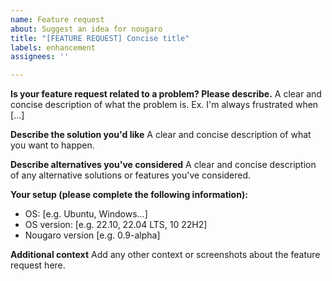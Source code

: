 ```yaml
---
name: Feature request
about: Suggest an idea for nougaro
title: "[FEATURE REQUEST] Concise title"
labels: enhancement
assignees: ''

---
```


**Is your feature request related to a problem? Please describe.**
A clear and concise description of what the problem is. Ex. I'm always frustrated when [...]

**Describe the solution you'd like**
A clear and concise description of what you want to happen.

**Describe alternatives you've considered**
A clear and concise description of any alternative solutions or features you've considered.

**Your setup (please complete the following information):**
 - OS: [e.g. Ubuntu, Windows...]
 - OS version: [e.g. 22.10, 22.04 LTS, 10 22H2]
 - Nougaro version [e.g. 0.9-alpha]

**Additional context**
Add any other context or screenshots about the feature request here.
